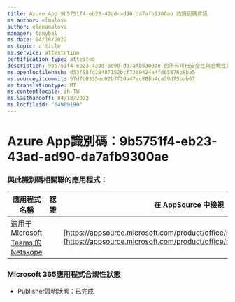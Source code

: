 ```yaml
---
title: Azure App 9b5751f4-eb23-43ad-ad90-da7afb9300ae 的識別碼資訊
ms.author: elmalova
author: elenamalova
manager: tonybal
ms.date: 04/18/2022
ms.topic: article
ms.service: attestation
certification_type: attested
description: 9b5751f4-eb23-43ad-ad90-da7afb9300ae 的所有可用安全性與合規性資訊。
ms.openlocfilehash: d53f88fd28487152bcf7369424a4fd65876b8ba5
ms.sourcegitcommit: 57d7b0335ec02b7f20a47ec888b4ca39d75bab67
ms.translationtype: MT
ms.contentlocale: zh-TW
ms.lasthandoff: 04/18/2022
ms.locfileid: "64909190"
---
```

# <a name="azure-app-id-9b5751f4-eb23-43ad-ad90-da7afb9300ae"></a>Azure App識別碼：9b5751f4-eb23-43ad-ad90-da7afb9300ae


### <a name="apps-associated-with-this-id"></a>與此識別碼相關聯的應用程式：
| **應用程式名稱** | **認證** | **在 AppSource 中檢視** |
|--------------|---------------|-----------------------|
| [適用于 Microsoft Teams 的 Netskope](../forward/netskope.netskope_teams.md) |  | [https://appsource.microsoft.com/product/office/netskope.netskope_teams](https://appsource.microsoft.com/product/office/netskope.netskope_teams) |

### <a name="microsoft-365-app-compliance-status"></a>Microsoft 365應用程式合規性狀態
- Publisher證明狀態：已完成
